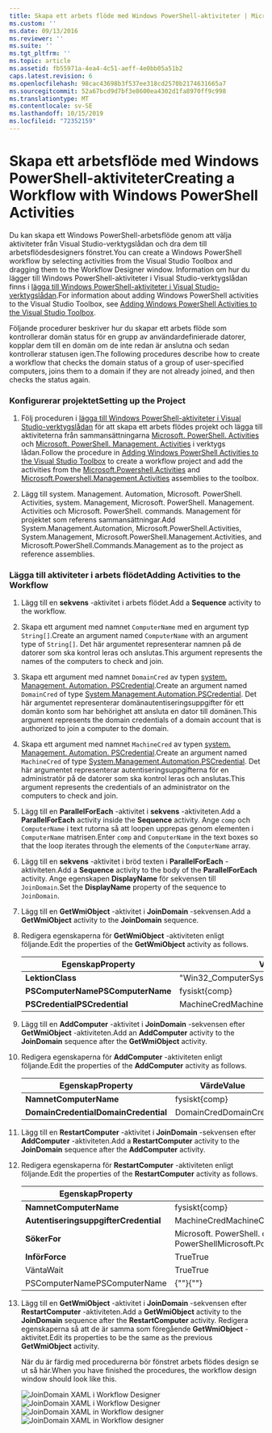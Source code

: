 ```yaml
---
title: Skapa ett arbets flöde med Windows PowerShell-aktiviteter | Microsoft Docs
ms.custom: ''
ms.date: 09/13/2016
ms.reviewer: ''
ms.suite: ''
ms.tgt_pltfrm: ''
ms.topic: article
ms.assetid: fb55971a-4ea4-4c51-aeff-4e0bb05a51b2
caps.latest.revision: 6
ms.openlocfilehash: 98cac43698b3f537ee318cd2570b2174631665a7
ms.sourcegitcommit: 52a67bcd9d7bf3e8600ea4302d1fa8970ff9c998
ms.translationtype: MT
ms.contentlocale: sv-SE
ms.lasthandoff: 10/15/2019
ms.locfileid: "72352159"
---
```

# <a name="creating-a-workflow-with-windows-powershell-activities"></a><span data-ttu-id="99435-102">Skapa ett arbetsflöde med Windows PowerShell-aktiviteter</span><span class="sxs-lookup"><span data-stu-id="99435-102">Creating a Workflow with Windows PowerShell Activities</span></span>

<span data-ttu-id="99435-103">Du kan skapa ett Windows PowerShell-arbetsflöde genom att välja aktiviteter från Visual Studio-verktygslådan och dra dem till arbetsflödesdesigners fönstret.</span><span class="sxs-lookup"><span data-stu-id="99435-103">You can create a Windows PowerShell workflow by selecting activities from the Visual Studio Toolbox and dragging them to the Workflow Designer window.</span></span> <span data-ttu-id="99435-104">Information om hur du lägger till Windows PowerShell-aktiviteter i Visual Studio-verktygslådan finns i [lägga till Windows PowerShell-aktiviteter i Visual Studio-verktygslådan](./adding-windows-powershell-activities-to-the-visual-studio-toolbox.md).</span><span class="sxs-lookup"><span data-stu-id="99435-104">For information about adding Windows PowerShell activities to the Visual Studio Toolbox, see [Adding Windows PowerShell Activities to the Visual Studio Toolbox](./adding-windows-powershell-activities-to-the-visual-studio-toolbox.md).</span></span>

<span data-ttu-id="99435-105">Följande procedurer beskriver hur du skapar ett arbets flöde som kontrollerar domän status för en grupp av användardefinierade datorer, kopplar dem till en domän om de inte redan är anslutna och sedan kontrollerar statusen igen.</span><span class="sxs-lookup"><span data-stu-id="99435-105">The following procedures describe how to create a workflow that checks the domain status of a group of user-specified computers, joins them to a domain if they are not already joined, and then checks the status again.</span></span>

### <a name="setting-up-the-project"></a><span data-ttu-id="99435-106">Konfigurerar projektet</span><span class="sxs-lookup"><span data-stu-id="99435-106">Setting up the Project</span></span>

1. <span data-ttu-id="99435-107">Följ proceduren i [lägga till Windows PowerShell-aktiviteter i Visual Studio-verktygslådan](./adding-windows-powershell-activities-to-the-visual-studio-toolbox.md) för att skapa ett arbets flödes projekt och lägga till aktiviteterna från sammansättningarna [Microsoft. PowerShell. Activities](/dotnet/api/Microsoft.PowerShell.Activities) och [Microsoft. PowerShell. Management. Activities](/dotnet/api/Microsoft.PowerShell.Management.Activities) i verktygs lådan.</span><span class="sxs-lookup"><span data-stu-id="99435-107">Follow the procedure in [Adding Windows PowerShell Activities to the Visual Studio Toolbox](./adding-windows-powershell-activities-to-the-visual-studio-toolbox.md) to create a workflow project and add the activities from the [Microsoft.Powershell.Activities](/dotnet/api/Microsoft.PowerShell.Activities) and [Microsoft.Powershell.Management.Activities](/dotnet/api/Microsoft.PowerShell.Management.Activities) assemblies to the toolbox.</span></span>

2. <span data-ttu-id="99435-108">Lägg till system. Management. Automation, Microsoft. PowerShell. Activities, system. Management, Microsoft. PowerShell. Management. Activities och Microsoft. PowerShell. commands. Management för projektet som referens sammansättningar.</span><span class="sxs-lookup"><span data-stu-id="99435-108">Add System.Management.Automation, Microsoft.PowerShell.Activities, System.Management, Microsoft.PowerShell.Management.Activities, and Microsoft.PowerShell.Commands.Management as to the project as reference assemblies.</span></span>

### <a name="adding-activities-to-the-workflow"></a><span data-ttu-id="99435-109">Lägga till aktiviteter i arbets flödet</span><span class="sxs-lookup"><span data-stu-id="99435-109">Adding Activities to the Workflow</span></span>

1. <span data-ttu-id="99435-110">Lägg till en **sekvens** -aktivitet i arbets flödet.</span><span class="sxs-lookup"><span data-stu-id="99435-110">Add a **Sequence** activity to the workflow.</span></span>

2. <span data-ttu-id="99435-111">Skapa ett argument med namnet `ComputerName` med en argument typ `String[]`.</span><span class="sxs-lookup"><span data-stu-id="99435-111">Create an argument named `ComputerName` with an argument type of `String[]`.</span></span> <span data-ttu-id="99435-112">Det här argumentet representerar namnen på de datorer som ska kontrol leras och anslutas.</span><span class="sxs-lookup"><span data-stu-id="99435-112">This argument represents the names of the computers to check and join.</span></span>

3. <span data-ttu-id="99435-113">Skapa ett argument med namnet `DomainCred` av typen [system. Management. Automation. PSCredential](/dotnet/api/System.Management.Automation.PSCredential).</span><span class="sxs-lookup"><span data-stu-id="99435-113">Create an argument named `DomainCred` of type [System.Management.Automation.PSCredential](/dotnet/api/System.Management.Automation.PSCredential).</span></span> <span data-ttu-id="99435-114">Det här argumentet representerar domänautentiseringsuppgifter för ett domän konto som har behörighet att ansluta en dator till domänen.</span><span class="sxs-lookup"><span data-stu-id="99435-114">This argument represents the domain credentials of a domain account that is authorized to join a computer to the domain.</span></span>

4. <span data-ttu-id="99435-115">Skapa ett argument med namnet `MachineCred` av typen [system. Management. Automation. PSCredential](/dotnet/api/System.Management.Automation.PSCredential).</span><span class="sxs-lookup"><span data-stu-id="99435-115">Create an argument named `MachineCred` of type [System.Management.Automation.PSCredential](/dotnet/api/System.Management.Automation.PSCredential).</span></span> <span data-ttu-id="99435-116">Det här argumentet representerar autentiseringsuppgifterna för en administratör på de datorer som ska kontrol leras och anslutas.</span><span class="sxs-lookup"><span data-stu-id="99435-116">This argument represents the credentials of an administrator on the computers to check and join.</span></span>

5. <span data-ttu-id="99435-117">Lägg till en **ParallelForEach** -aktivitet i **sekvens** -aktiviteten.</span><span class="sxs-lookup"><span data-stu-id="99435-117">Add a **ParallelForEach** activity inside the **Sequence** activity.</span></span> <span data-ttu-id="99435-118">Ange `comp` och `ComputerName` i text rutorna så att loopen upprepas genom elementen i `ComputerName` matrisen.</span><span class="sxs-lookup"><span data-stu-id="99435-118">Enter `comp` and `ComputerName` in the text boxes so that the loop iterates through the elements of the `ComputerName` array.</span></span>

6. <span data-ttu-id="99435-119">Lägg till en **sekvens** -aktivitet i bröd texten i **ParallelForEach** -aktiviteten.</span><span class="sxs-lookup"><span data-stu-id="99435-119">Add a **Sequence** activity to the body of the **ParallelForEach** activity.</span></span> <span data-ttu-id="99435-120">Ange egenskapen **DisplayName** för sekvensen till `JoinDomain`.</span><span class="sxs-lookup"><span data-stu-id="99435-120">Set the **DisplayName** property of the sequence to `JoinDomain`.</span></span>

7. <span data-ttu-id="99435-121">Lägg till en **GetWmiObject** -aktivitet i **JoinDomain** -sekvensen.</span><span class="sxs-lookup"><span data-stu-id="99435-121">Add a **GetWmiObject** activity to the **JoinDomain** sequence.</span></span>

8. <span data-ttu-id="99435-122">Redigera egenskaperna för **GetWmiObject** -aktiviteten enligt följande.</span><span class="sxs-lookup"><span data-stu-id="99435-122">Edit the properties of the **GetWmiObject** activity as follows.</span></span>

   |<span data-ttu-id="99435-123">Egenskap</span><span class="sxs-lookup"><span data-stu-id="99435-123">Property</span></span>|<span data-ttu-id="99435-124">Värde</span><span class="sxs-lookup"><span data-stu-id="99435-124">Value</span></span>|
   |--------------|-----------|
   |<span data-ttu-id="99435-125">**Lektion**</span><span class="sxs-lookup"><span data-stu-id="99435-125">**Class**</span></span>|<span data-ttu-id="99435-126">"Win32_ComputerSystem"</span><span class="sxs-lookup"><span data-stu-id="99435-126">"Win32_ComputerSystem"</span></span>|
   |<span data-ttu-id="99435-127">**PSComputerName**</span><span class="sxs-lookup"><span data-stu-id="99435-127">**PSComputerName**</span></span>|<span data-ttu-id="99435-128">fysiskt</span><span class="sxs-lookup"><span data-stu-id="99435-128">{comp}</span></span>|
   |<span data-ttu-id="99435-129">**PSCredential**</span><span class="sxs-lookup"><span data-stu-id="99435-129">**PSCredential**</span></span>|<span data-ttu-id="99435-130">MachineCred</span><span class="sxs-lookup"><span data-stu-id="99435-130">MachineCred</span></span>|

9. <span data-ttu-id="99435-131">Lägg till en **AddComputer** -aktivitet i **JoinDomain** -sekvensen efter **GetWmiObject** -aktiviteten.</span><span class="sxs-lookup"><span data-stu-id="99435-131">Add an **AddComputer** activity to the **JoinDomain** sequence after the **GetWmiObject** activity.</span></span>

10. <span data-ttu-id="99435-132">Redigera egenskaperna för **AddComputer** -aktiviteten enligt följande.</span><span class="sxs-lookup"><span data-stu-id="99435-132">Edit the properties of the **AddComputer** activity as follows.</span></span>

    |<span data-ttu-id="99435-133">Egenskap</span><span class="sxs-lookup"><span data-stu-id="99435-133">Property</span></span>|<span data-ttu-id="99435-134">Värde</span><span class="sxs-lookup"><span data-stu-id="99435-134">Value</span></span>|
    |--------------|-----------|
    |<span data-ttu-id="99435-135">**Namnet**</span><span class="sxs-lookup"><span data-stu-id="99435-135">**ComputerName**</span></span>|<span data-ttu-id="99435-136">fysiskt</span><span class="sxs-lookup"><span data-stu-id="99435-136">{comp}</span></span>|
    |<span data-ttu-id="99435-137">**DomainCredential**</span><span class="sxs-lookup"><span data-stu-id="99435-137">**DomainCredential**</span></span>|<span data-ttu-id="99435-138">DomainCred</span><span class="sxs-lookup"><span data-stu-id="99435-138">DomainCred</span></span>|

11. <span data-ttu-id="99435-139">Lägg till en **RestartComputer** -aktivitet i **JoinDomain** -sekvensen efter **AddComputer** -aktiviteten.</span><span class="sxs-lookup"><span data-stu-id="99435-139">Add a **RestartComputer** activity to the **JoinDomain** sequence after the **AddComputer** activity.</span></span>

12. <span data-ttu-id="99435-140">Redigera egenskaperna för **RestartComputer** -aktiviteten enligt följande.</span><span class="sxs-lookup"><span data-stu-id="99435-140">Edit the properties of the **RestartComputer** activity as follows.</span></span>

    |<span data-ttu-id="99435-141">Egenskap</span><span class="sxs-lookup"><span data-stu-id="99435-141">Property</span></span>|<span data-ttu-id="99435-142">Värde</span><span class="sxs-lookup"><span data-stu-id="99435-142">Value</span></span>|
    |--------------|-----------|
    |<span data-ttu-id="99435-143">**Namnet**</span><span class="sxs-lookup"><span data-stu-id="99435-143">**ComputerName**</span></span>|<span data-ttu-id="99435-144">fysiskt</span><span class="sxs-lookup"><span data-stu-id="99435-144">{comp}</span></span>|
    |<span data-ttu-id="99435-145">**Autentiseringsuppgifter**</span><span class="sxs-lookup"><span data-stu-id="99435-145">**Credential**</span></span>|<span data-ttu-id="99435-146">MachineCred</span><span class="sxs-lookup"><span data-stu-id="99435-146">MachineCred</span></span>|
    |<span data-ttu-id="99435-147">**Söker**</span><span class="sxs-lookup"><span data-stu-id="99435-147">**For**</span></span>|<span data-ttu-id="99435-148">Microsoft. PowerShell. commands. WaitForServiceTypes. PowerShell</span><span class="sxs-lookup"><span data-stu-id="99435-148">Microsoft.PowerShell.Commands.WaitForServiceTypes.PowerShell</span></span>|
    |<span data-ttu-id="99435-149">**Inför**</span><span class="sxs-lookup"><span data-stu-id="99435-149">**Force**</span></span>|<span data-ttu-id="99435-150">True</span><span class="sxs-lookup"><span data-stu-id="99435-150">True</span></span>|
    |<span data-ttu-id="99435-151">Vänta</span><span class="sxs-lookup"><span data-stu-id="99435-151">Wait</span></span>|<span data-ttu-id="99435-152">True</span><span class="sxs-lookup"><span data-stu-id="99435-152">True</span></span>|
    |<span data-ttu-id="99435-153">PSComputerName</span><span class="sxs-lookup"><span data-stu-id="99435-153">PSComputerName</span></span>|<span data-ttu-id="99435-154">{""}</span><span class="sxs-lookup"><span data-stu-id="99435-154">{""}</span></span>|

13. <span data-ttu-id="99435-155">Lägg till en **GetWmiObject** -aktivitet i **JoinDomain** -sekvensen efter **RestartComputer** -aktiviteten.</span><span class="sxs-lookup"><span data-stu-id="99435-155">Add a **GetWmiObject** activity to the **JoinDomain** sequence after the **RestartComputer** activity.</span></span> <span data-ttu-id="99435-156">Redigera egenskaperna så att de är samma som föregående **GetWmiObject** -aktivitet.</span><span class="sxs-lookup"><span data-stu-id="99435-156">Edit its properties to be the same as the previous **GetWmiObject** activity.</span></span>

    <span data-ttu-id="99435-157">När du är färdig med procedurerna bör fönstret arbets flödes design se ut så här.</span><span class="sxs-lookup"><span data-stu-id="99435-157">When you have finished the procedures, the workflow design window should look like this.</span></span>

    <span data-ttu-id="99435-158">![JoinDomain XAML i Workflow Designer](../media/joindomainworkflow.png)
    ![JoinDomain XAML i Workflow Designer](../media/joindomainworkflow.png "JoinDomainWorkflow")</span><span class="sxs-lookup"><span data-stu-id="99435-158">![JoinDomain XAML in Workflow designer](../media/joindomainworkflow.png)
![JoinDomain XAML in Workflow designer](../media/joindomainworkflow.png "JoinDomainWorkflow")</span></span>